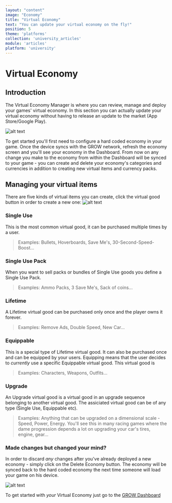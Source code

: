 ```yaml
---
layout: "content"
image: "Economy"
title: "Virtual Economy"
text: "You can update your virtual economy on the fly!"
position: 5
theme: 'platforms'
collection: 'university_articles'
module: 'articles'
platform: 'university'
---
```


# Virtual Economy

## Introduction
The Virtual Economy Manager is where you can review, manage and deploy your games' virtual economy. In this section you can actually update your virtual economy without having to release an update to the market (App Store/Google Play).

![alt text](/img/docs/university/18_Grow_Economy_Dashboard.png "Virtual Economy in Dashboard")

To get started you'll first need to configure a hard coded economy in your game. Once the device syncs with the GROW network, refresh the economy screen and you'll see your economy in the Dashboard. From now on any change you make to the economy from within the Dashboard will be synced to your game - you can create and delete your economy's categories and currencies in addition to creating new virtual items and currency packs.


## Managing your virtual items
There are five kinds of virtual items you can create, click the virtual good button in order to create a new one:
![alt text](/img/docs/university/19_Grow_Economy_AddVirtualGood.png "Add Virtual Good")

### Single Use
This is the most common virtual good, it can be purchased multiple times by a user.
>Examples: Bullets, Hoverboards, Save Me's, 30-Second-Speed-Boost...

### Single Use Pack
When you want to sell packs or bundles of Single Use goods you define a Single Use Pack.
>Examples: Ammo Packs, 3 Save Me's, Sack of coins...

### Lifetime
A Lifetime virtual good can be purchased only once and the player owns it forever.
>Examples: Remove Ads, Double Speed, New Car...

### Equippable
This is a special type of Lifetime virtual good. It can also be purchased once and can be equipped by your users. Equipping means that the user decides to *currently* use a specific Equippable virtual good. This virtual good is
>Examples: Characters, Weapons, Outfits...

### Upgrade
An Upgrade virtual good is a virtual good in an upgrade sequence belonging to another virtual good. The assiciated virtual good can be of any type (Single Use, Equippable etc).
>Examples: Anything that can be upgraded on a dimensional scale - Speed, Power, Energy. You'll see this in many racing games where the dame progression depends a lot on upgrading your car's tires, engine, gear...



### Made changes but changed your mind?
In order to discard *any* changes after you've already deployed a new economy - simply click on the Delete Economy button. The economy will be synced back to the hard coded economy the next time someone will load your game on his device.

![alt text](/img/docs/university/20_Grow_Economy_buttons.png "Add, Deploy, Delete")



To get started with *your* Virtual Economy just go to the [GROW Dashboard](http://dashboard.soom.la/)
